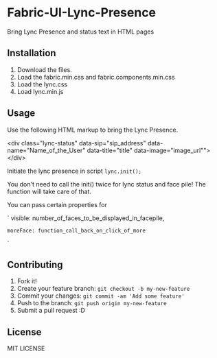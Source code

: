 # Fabric-UI-Lync-Presence
Bring Lync Presence and status text in HTML pages
## Installation
1. Download the files.
2. Load the fabric.min.css and fabric.components.min.css
3. Load the lync.css
4. Load lync.min.js

## Usage
Use the following HTML markup to bring the Lync Presence. 

&lt;div class="lync-status" data-sip="sip_address" data-name="Name_of_the_User" data-title="title" data-image="image_url""&gt;&lt;/div&gt;

Initiate the lync presence in script `lync.init();`  

You don't need to call the init() twice for lync status and face pile! The function will take care of that.  

You can pass certain properties for   

`
	visible: number_of_faces_to_be_displayed_in_facepile,

	moreFace: function_call_back_on_click_of_more 
`

## Contributing
1. Fork it!
2. Create your feature branch: `git checkout -b my-new-feature`
3. Commit your changes: `git commit -am 'Add some feature'`
4. Push to the branch: `git push origin my-new-feature`
5. Submit a pull request :D

## License
MIT LICENSE